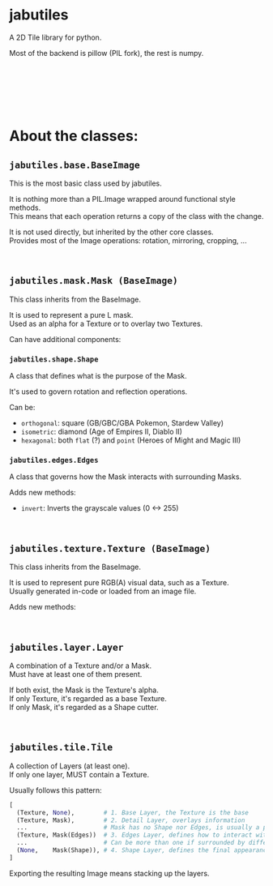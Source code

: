 # jabutiles
A 2D Tile library for python.

Most of the backend is pillow (PIL fork), the rest is numpy.

<br> <br> <br> <br> <br>

# About the classes:

## `jabutiles.base.BaseImage`

This is the most basic class used by jabutiles.

It is nothing more than a PIL.Image wrapped around functional style methods.  
This means that each operation returns a copy of the class with the change.

It is not used directly, but inherited by the other core classes.  
Provides most of the Image operations: rotation, mirroring, cropping, ...

<br>


## `jabutiles.mask.Mask (BaseImage)`

This class inherits from the BaseImage.

It is used to represent a pure L mask.  
Used as an alpha for a Texture or to overlay two Textures.

Can have additional components:

### `jabutiles.shape.Shape`

A class that defines what is the purpose of the Mask.

It's used to govern rotation and reflection operations.

Can be:
- `orthogonal`: square (GB/GBC/GBA Pokemon, Stardew Valley)
- `isometric`: diamond (Age of Empires II, Diablo II)
- `hexagonal`: both `flat` (?) and `point` (Heroes of Might and Magic III)

### `jabutiles.edges.Edges`

A class that governs how the Mask interacts with surrounding Masks.

Adds new methods:
- `invert`: Inverts the grayscale values (0 <-> 255)

<br>

## `jabutiles.texture.Texture (BaseImage)`

This class inherits from the BaseImage.

It is used to represent pure RGB(A) visual data, such as a Texture.  
Usually generated in-code or loaded from an image file.

Adds new methods:


<br>

## `jabutiles.layer.Layer`

A combination of a Texture and/or a Mask.  
Must have at least one of them present.

If both exist, the Mask is the Texture's alpha.  
If only Texture, it's regarded as a base Texture.  
If only Mask, it's regarded as a Shape cutter.

<br>

## `jabutiles.tile.Tile`

A collection of Layers (at least one).  
If only one layer, MUST contain a Texture.

Usually follows this pattern:
```py
[
  (Texture, None),        # 1. Base Layer, the Texture is the base
  (Texture, Mask),        # 2. Detail Layer, overlays information
  ...                     # Mask has no Shape nor Edges, is usually a pattern
  (Texture, Mask(Edges))  # 3. Edges Layer, defines how to interact with neighbours
  ...                     # Can be more than one if surrounded by different Textures
  (None,    Mask(Shape)), # 4. Shape Layer, defines the final appearance
]
```

Exporting the resulting Image means stacking up the layers.



